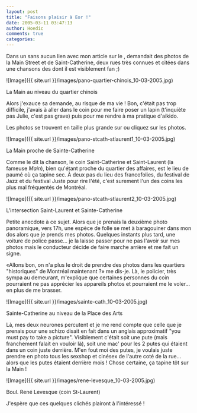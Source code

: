 ```yaml
---
layout: post
title: "Faisons plaisir à Eor !"
date: 2005-03-11 03:47:13
author: Hoedic
comments: true
categories: 
---
```



Dans un  sans aucun lien avec mon article sur le ,  demandait des photos de la Main Street et de Saint-Catherine, deux rues très connues et citées dans une chansons des  dont il est visiblement fan ;)

![Image]({{ site.url }}/images/pano-quartier-chinois_10-03-2005.jpg)
<div class="photoattrib">La Main au niveau du quartier chinois</div>



Alors j'exauce sa demande, au risque de ma vie ! Bon, c'était pas trop difficile, j'avais à aller dans le coin pour me faire poser un lapin (t'inquiète pas Julie, c'est pas grave) puis pour me rendre à ma pratique d'aikido.

Les photos se trouvent en taille plus grande sur  ou cliquez sur les photos.

![Image]({{ site.url }}/images/pano-stcath-stlaurent1_10-03-2005.jpg)
<div class="photoattrib">La Main proche de Sainte-Catherine</div>



Comme le dit la chanson, le coin Saint-Catherine et Saint-Laurent (la fameuse *Main*), bien qu'étant proche du quartier des affaires,  est le lieu de paumé où ça tapine sec. À deux pas du lieu des francofolies, du festival de Jazz et du festival Juste pour rire l'été, c'est surement l'un des coins les plus mal fréquentés de Montréal.

![Image]({{ site.url }}/images/pano-stcath-stlaurent2_10-03-2005.jpg)
<div class="photoattrib">L'intersection Saint-Laurent et Sainte-Catherine</div>



Petite anecdote à ce sujet. Alors que je prenais la deuxième photo panoramique, vers 17h, une espèce de folle se met à baragouiner dans mon dos alors que je prends mes photos. Quelques instants plus tard, une voiture de police passe... je la laisse passer pour ne pas l'avoir sur mes photos mais le conducteur décide de faire marche arrière et me fait un signe. 

«Allons bon, on n'a plus le droit de prendre des photos dans les quartiers "historiques" de Montréal maintenant ?» me dis-je. Là, le policier, très sympa au demeurant, m'explique que certaines personnes du coin pourraient ne pas apprécier les appareils photos et pourraient me le voler... en plus de me brasser.

![Image]({{ site.url }}/images/sainte-cath_10-03-2005.jpg)
<div class="photoattrib">Sainte-Catherine au niveau de la Place des Arts</div>



Là, mes deux neurones percutent et je me rend compte que celle que je prenais pour une schizo disait en fait dans un anglais approximatif "you must pay to take a picture". Visiblement c'était soit une pute (mais franchement falait en vouloir là), soit une mac' pour les 2 putes qui étaient dans un coin juste derrière. M'en fout moi des putes, je voulais juste prendre en photo tous les sexshop et cinésex de l'autre coté de la rue... alors que les putes étaient derrière mois ! Chose certaine, ça tapine tôt sur la Main !

![Image]({{ site.url }}/images/rene-levesque_10-03-2005.jpg)
<div class="photoattrib">Boul. René Levesque (coin St-Laurent)</div>



J'espère que ces quelques clichés plairont à l'intéressé !